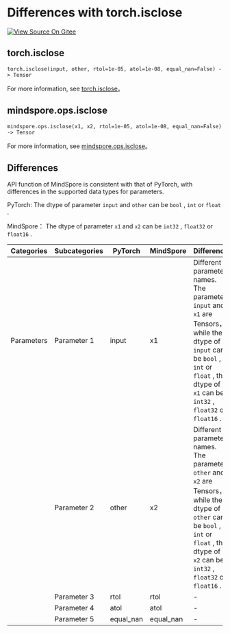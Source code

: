 # Differences with torch.isclose

[![View Source On Gitee](https://mindspore-website.obs.cn-north-4.myhuaweicloud.com/website-images/r2.1/resource/_static/logo_source_en.png)](https://gitee.com/mindspore/docs/blob/r2.1/docs/mindspore/source_en/note/api_mapping/pytorch_diff/isclose.md)

## torch.isclose

```text
torch.isclose(input, other, rtol=1e-05, atol=1e-08, equal_nan=False) -> Tensor
```

For more information, see [torch.isclose](https://pytorch.org/docs/1.8.1/generated/torch.isclose.html)。

## mindspore.ops.isclose

```text
mindspore.ops.isclose(x1, x2, rtol=1e-05, atol=1e-08, equal_nan=False) -> Tensor
```

For more information, see [mindspore.ops.isclose](https://www.mindspore.cn/docs/en/r2.1/api_python/ops/mindspore.ops.isclose.html)。

## Differences

API function of MindSpore is consistent with that of PyTorch, with differences in the supported data types for parameters.

PyTorch: The dtype of parameter `input` and `other` can be ``bool`` , ``int`` or ``float`` .

MindSpore： The dtype of parameter `x1` and `x2` can be ``int32`` , ``float32`` or ``float16`` .

| Categories | Subcategories |PyTorch | MindSpore | Difference |
| --- | --- | --- | --- |---|
| Parameters | Parameter 1 | input | x1 | Different parameter names. The parameter `input` and `x1` are Tensors，while the dtype of `input` can be ``bool`` , ``int`` or ``float`` , the dtype of `x1` can be ``int32`` , ``float32`` or ``float16`` . |
|  | Parameter 2 | other | x2 | Different parameter names. The parameter `other` and `x2` are Tensors，while the dtype of `other` can be ``bool`` , ``int`` or ``float`` , the dtype of `x2` can be ``int32`` , ``float32`` or ``float16`` . |
|  | Parameter 3 | rtol | rtol | - |
|  | Parameter 4 | atol | atol | - |
|  | Parameter 5 | equal_nan | equal_nan | - |
